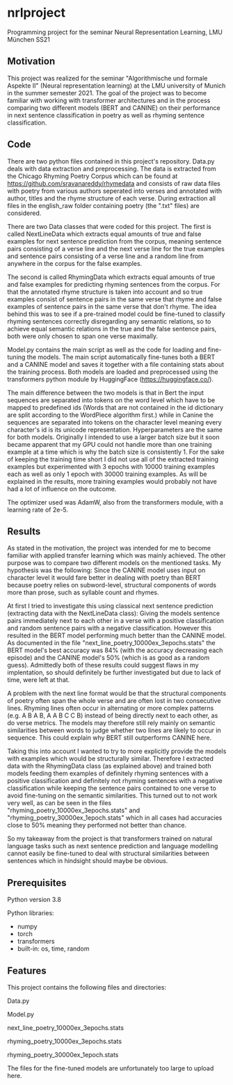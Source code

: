 # nrlproject
Programming project for the seminar Neural Representation Learning, LMU München SS21

## Motivation

This project was realized for the seminar "Algorithmische und formale Aspekte II" (Neural representation learning) at the LMU university of Munich in the summer semester 2021.
The goal of the project was to become familiar with working with transformer architectures and in the process comparing two different models (BERT and CANINE) on their performance in next sentence classification in poetry as well as rhyming sentence classification.

## Code

There are two python files contained in this project's repository.
Data.py deals with data extraction and preprocessing. The data is extracted from the Chicago Rhyming Poetry Corpus which can be found at https://github.com/sravanareddy/rhymedata and consists of raw data files with poetry from various authors seperated into verses and annotated with author, titles and the rhyme structure of each verse. During extraction all files in the english_raw folder containing poetry (the ".txt" files) are considered.

There are two Data classes that were coded for this project. The first is called NextLineData which extracts equal amounts of true and false examples for next sentence prediction from the corpus, meaning sentence pairs consisting of a verse line and the next verse line for the true examples and sentence pairs consisting of a verse line and a random line from anywhere in the corpus for the false examples.

The second is called RhymingData which extracts equal amounts of true and false examples for predicting rhyming sentences from the corpus. For that the annotated rhyme structure is taken into account and so true examples consist of sentence pairs in the same verse that rhyme and false examples of sentence pairs in the same verse that don't rhyme. The idea behind this was to see if a pre-trained model could be fine-tuned to classify rhyming sentences correctly disregarding any semantic relations, so to achieve equal semantic relations in the true and the false sentence pairs, both were only chosen to span one verse maximally.


Model.py contains the main script as well as the code for loading and fine-tuning the models. The main script automatically fine-tunes both a BERT and a CANINE model and saves it together with a file containing stats about the training process. Both models are loaded and preprocessed using the transformers python module by HuggingFace (https://huggingface.co/).

The main difference between the two models is that in Bert the input sequences are separated into tokens on the word level which have to be mapped to predefined ids (Words that are not contained in the id dictionary are split according to the WordPiece algorithm first.) while in Canine the sequences are separated into tokens on the character level meaning every character's id is its unicode representation. Hyperparameters are the same for both models. Originally I intended to use a larger batch size but it soon became apparent that my GPU could not handle more than one training example at a time which is why the batch size is consistently 1. For the sake of keeping the training time short I did not use all of the extracted training examples but experimented with 3 epochs with 10000 training examples each as well as only 1 epoch with 30000 training examples. As will be explained in the results, more training examples would probably not have had a lot of influence on the outcome.

The optimizer used was AdamW, also from the transformers module, with a learning rate of 2e-5.

## Results

As stated in the motivation, the project was intended for me to become familiar with applied transfer learning which was mainly achieved. The other purpose was to compare two different models on the mentioned tasks. My hypothesis was the following: Since the CANINE model uses input on character level it would fare better in dealing with poetry than BERT because poetry relies on subword-level, structural components of words more than prose, such as syllable count and rhymes.

At first I tried to investigate this using classical next sentence prediction (extracting data with the NextLineData class): Giving the models sentence pairs immediately next to each other in a verse with a positive classification and random sentence pairs with a negative classification. However this resulted in the BERT model performing much better than the CANINE model. As documented in the file "next_line_poetry_10000ex_3epochs.stats" the BERT model's best accuracy was 84% (with the accuracy decreasing each episode) and the CANINE model's 50% (which is as good as a random guess). Admittedly both of these results could suggest flaws in my implentation, so should definitely be further investigated but due to lack of time, were left at that.

A problem with the next line format would be that the structural components of poetry often span the whole verse and are often lost in two consecutive lines. Rhyming lines often occur in alternating or more complex patterns (e.g. A B A B, A A B C C B) instead of being directly next to each other, as do verse metrics. The models may therefore still rely mainly on semantic similarities between words to judge whether two lines are likely to occur in sequence. This could explain why BERT still outperforms CANINE here.

Taking this into account I wanted to try to more explicitly provide the models with examples which would be structurally similar. Therefore I extracted data with the RhymingData class (as explained above) and trained both models feeding them examples of definitely rhyming sentences with a positive classification and definitely not rhyming sentences with a negative classification while keeping the sentence pairs contained to one verse to avoid fine-tuning on the semantic similarities. This turned out to not work very well, as can be seen in the files "rhyming_poetry_10000ex_3epochs.stats" and "rhyming_poetry_30000ex_1epoch.stats" which in all cases had accuracies close to 50% meaning they performed not better than chance.

So my takeaway from the project is that transformers trained on natural language tasks such as next sentence prediction and language modelling cannot easily be fine-tuned to deal with structural similarities between sentences which in hindsight should maybe be obvious.

## Prerequisites

Python version 3.8

Python libraries:
- numpy
- torch
- transformers
- built-in: os, time, random

## Features

This project contains the following files and directories:

Data.py

Model.py

next_line_poetry_10000ex_3epochs.stats

rhyming_poetry_10000ex_3epochs.stats

rhyming_poetry_30000ex_1epoch.stats


The files for the fine-tuned models are unfortunately too large to upload here.
